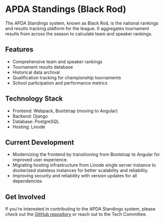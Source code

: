 # APDA Standings (Black Rod)

The APDA Standings system, known as Black Rod, is the national rankings and results tracking platform for the league. It aggregates tournament results from across the season to calculate team and speaker rankings.

## Features

- Comprehensive team and speaker rankings
- Tournament results database
- Historical data archival
- Qualification tracking for championship tournaments
- School participation and performance metrics

## Technology Stack

- Frontend: Webpack, Bootstrap (moving to Angular)
- Backend: Django
- Database: PostgreSQL
- Hosting: Linode

## Current Development

- Modernizing the frontend by transitioning from Bootstrap to Angular for improved user experience.
- Migrating hosting infrastructure from Linode single server instance to dockerized stateless instances for better scalability and reliability.
- Improving security and reliability with version updates for all dependencies

## Get Involved

If you're interested in contributing to the APDA Standings system, please check out the [GitHub repository](https://github.com/apda-tech-committee/black-rod) or reach out to the Tech Committee.
